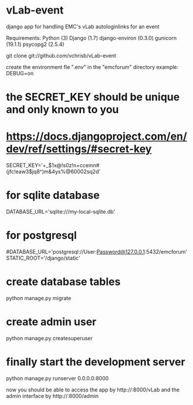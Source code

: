vLab-event
==========
django app for handling EMC's vLab autologinlinks for an event

Requirements:
Python (3)
Django (1.7)
django-environ (0.3.0)
gunicorn (19.1.1)
psycopg2 (2.5.4)

git clone git://github.com/vchrisb/vLab-event

create the environment fle ".env" in the "emcforum" directory
example:
DEBUG=on
# the SECRET_KEY should be unique and only known to you
# https://docs.djangoproject.com/en/dev/ref/settings/#secret-key
SECRET_KEY='+_$1x@!s0z!n+ccemn#(jfc!eaw3$jq8^)m&4ys%@60002sq2d'
# for sqlite database
DATABASE_URL='sqlite:///my-local-sqlite.db'
# for postgresql
#DATABASE_URL='postgresql://User:Password@127.0.0.1:5432/emcforum'
STATIC_ROOT='/django/static'

# create database tables
python manage.py migrate
# create admin user
python manage.py createsuperuser

# finally start the development server
python manage.py runserver 0.0.0.0:8000

now you should be able to access the app by http://<IP>:8000/vLab
and the admin interface by http://<IP>:8000/admin
